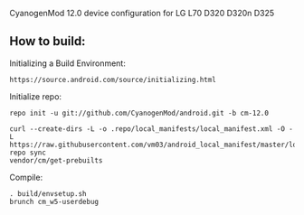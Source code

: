 CyanogenMod 12.0 device configuration for LG L70 D320 D320n D325

How to build:
-------------

Initializing a Build Environment:

    https://source.android.com/source/initializing.html

Initialize repo:

    repo init -u git://github.com/CyanogenMod/android.git -b cm-12.0

    curl --create-dirs -L -o .repo/local_manifests/local_manifest.xml -O -L https://raw.githubusercontent.com/vm03/android_local_manifest/master/local_manifest.xml
    repo sync
    vendor/cm/get-prebuilts

Compile:

    . build/envsetup.sh
    brunch cm_w5-userdebug
